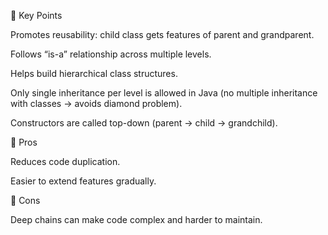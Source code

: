 <p>🔹 Key Points</p>
<p>Promotes reusability: child class gets features of parent and grandparent.</p>
<p>Follows “is-a” relationship across multiple levels.</p>
<p>Helps build hierarchical class structures.</p>
<p>Only single inheritance per level is allowed in Java (no multiple inheritance with classes → avoids diamond problem).</p>
<p>Constructors are called top-down (parent → child → grandchild).</p>
<p>🔹 Pros</p>
<p>Reduces code duplication.</p>
<p>Easier to extend features gradually.</p>
<p>🔹 Cons</p>
<p>Deep chains can make code complex and harder to maintain.</p>
